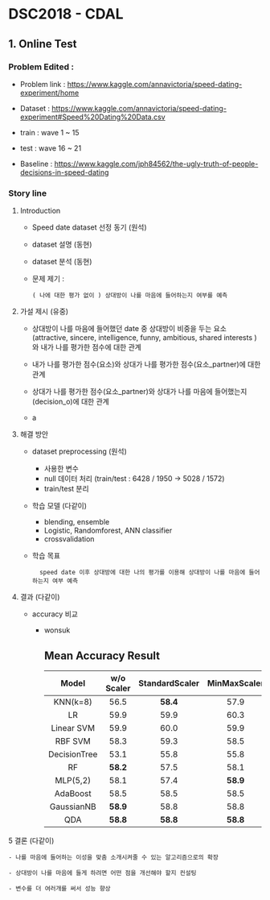 # DSC2018 - CDAL

## 1. Online Test

### Problem Edited : 

- Problem link : https://www.kaggle.com/annavictoria/speed-dating-experiment/home

- Dataset : https://www.kaggle.com/annavictoria/speed-dating-experiment#Speed%20Dating%20Data.csv

- train : wave 1 ~ 15

- test : wave 16 ~ 21 

- Baseline : https://www.kaggle.com/jph84562/the-ugly-truth-of-people-decisions-in-speed-dating

### Story line 
1. Introduction

    - Speed date dataset 선정 동기 (원석)

    - dataset 설명 (동현)

    - dataset 분석 (동현)
    
    - 문제 제기 : 
        
          ( 나에 대한 평가 없이 ) 상대방이 나를 마음에 들어하는지 여부를 예측

2. 가설 제시 (유중)

    - 상대방이 나를 마음에 들어했던 date 중 상대방이 비중을 두는 요소 
    (attractive, sincere, intelligence, funny, ambitious, shared interests ) 와 
    내가 나를 평가한 점수에 대한 관계

    - 내가 나를 평가한 점수(요소)와 상대가 나를 평가한 점수(요소_partner)에 대한 관계

    - 상대가 나를 평가한 점수(요소_partner)와 상대가 나를 마음에 들어했는지(decision_o)에 대한 관계

    + a

3. 해결 방안

    - dataset preprocessing (원석)
        - 사용한 변수
        - null 데이터 처리 (train/test : 6428 / 1950 -> 5028 / 1572)
        - train/test 분리

    - 학습 모델 (다같이)
        - blending, ensemble 
        - Logistic, Randomforest, ANN classifier 
        - crossvalidation 
        
    - 학습 목표 

            speed date 이후 상대방에 대한 나의 평가를 이용해 상대방이 나를 마음에 들어하는지 여부 예측

4. 결과 (다같이)

    - accuracy 비교 
        * wonsuk
            
            Mean Accuracy Result
            ----------------------------
            |Model | w/o Scaler| StandardScaler | MinMaxScaler | QuantileTransformer |
            |:----:| :----:| :----:| :----:| :----:|
            | KNN(k=8) | 56.5 | **58.4** | 57.9 | 57.8 |
            | LR | 59.9 | 59.9 | 60.3 | **60.6** |
            | Linear SVM | 59.9 | 60.0 | 59.9 | **60.5** |
            | RBF SVM | 58.3 | 59.3 | 58.5 | **59.6** |
            | DecisionTree | 53.1 | 55.8 | 55.8 | **56.0** |
            | RF | **58.2** | 57.5 | 58.1 | 57.3 |
            | MLP(5,2) | 58.1 | 57.4 | **58.9** | 58.3 |
            | AdaBoost | 58.5 | 58.5 | 58.5 | **58.6** |
            | GaussianNB | **58.9** | 58.8 | 58.8 | 58.7 |
            | QDA | **58.8** | **58.8** | **58.8** | 57.0 |
            

5 결론 (다같이)

    - 나를 마음에 들어하는 이성을 맞춤 소개시켜줄 수 있는 알고리즘으로의 확장
    
    - 상대방이 나를 마음에 들게 하려면 어떤 점을 개선해야 할지 컨설팅
    
    - 변수를 더 여러개를 써서 성능 향상



